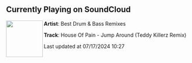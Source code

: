 ## Currently Playing on SoundCloud

[<img align="left" width="100" src="https://i1.sndcdn.com/artworks-qJDfgaJ3Xkl9akPJ-X5b9bA-t500x500.jpg">](https://soundcloud.com/bestdnbremixes/house-of-pain-jump-around-teddy-killerz-remix?in=bestdnbremixes/sets/house-of-pain-jump-around)

**Artist**: Best Drum & Bass Remixes 

**Track**: House Of Pain - Jump Around (Teddy Killerz Remix)

Last updated at 07/17/2024 10:27
